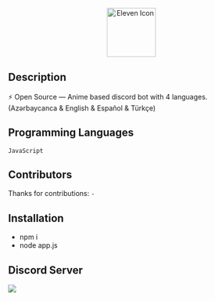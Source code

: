 <p align="center">
  <img width="100" src="https://raw.githubusercontent.com/elevenvac/elevenvac/master/Eleven_icon_higer_florence.png" alt="Eleven Icon">
</p>

## Description
⚡ Open Source — Anime based discord bot with 4 languages. (Azərbaycanca & English & Español & Türkçe)

## Programming Languages
`JavaScript`

## Contributors
Thanks for contributions: `-`

## Installation
- npm i
- node app.js

## Discord Server
<a href="https://discord.gg/uhwjhWryND"><img src="http://invidget.switchblade.xyz/uhwjhWryND"/></a>
